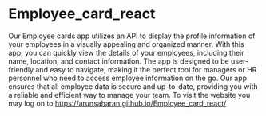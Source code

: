# Employee_card_react
Our Employee cards app utilizes an API to display the profile information of your employees in a visually appealing and organized manner. With this app, you can quickly view the details of your employees, including their name, location, and contact information. The app is designed to be user-friendly and easy to navigate, making it the perfect tool for managers or HR personnel who need to access employee information on the go. Our app ensures that all employee data is secure and up-to-date, providing you with a reliable and efficient way to manage your team. 
To visit the website you may log on to https://arunsaharan.github.io/Employee_card_react/
